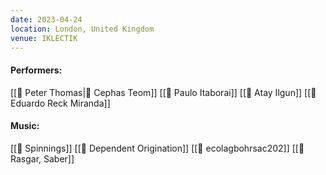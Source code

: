 ```yaml
---
date: 2023-04-24
location: London, United Kingdom
venue: IKLECTIK
---
```

#### Performers:
[[👤 Peter Thomas|👤 Cephas Teom]]
[[👤 Paulo Itaborai]]
[[👤 Atay Ilgun]]
[[👤 Eduardo Reck Miranda]]
#### Music:

[[🎵 Spinnings]]
[[🎵 Dependent Origination]]
[[🎵 ecolagbohrsac202]]
[[🎵 Rasgar, Saber]]
